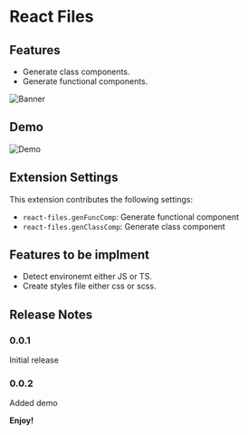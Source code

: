 # React Files

## Features

- Generate class components.
- Generate functional components.

![Banner](https://github.com/Huzaifaahmed20/react-files/blob/master/assets/banner.jpg?raw=true)

## Demo

![Demo](https://github.com/Huzaifaahmed20/react-files/blob/master/assets/react-files.gif?raw=true)

## Extension Settings

This extension contributes the following settings:

- `react-files.genFuncComp`: Generate functional component
- `react-files.genClassComp`: Generate class component

## Features to be implment

- Detect environemt either JS or TS.
- Create styles file either css or scss.

## Release Notes

### 0.0.1

Initial release

### 0.0.2

Added demo

**Enjoy!**
